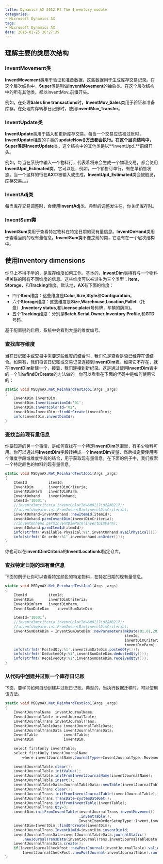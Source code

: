 ```yaml
---
title: Dynamics AX 2012 R2 The Inventory module
categories:
- Microsoft Dynamics AX
tags:
- Microsoft Dynamics AX
date: 2015-02-25 16:27:39
---
```


## 理解主要的类层次结构

### InventMovement类

**InventMovement**类用于验证和准备数据，这些数据用于生成库存交易记录。在这个层次结构中，**Super**类是叫做**InventMovement**的抽象类。在这个层次结构中的所有其他类，都以InventMov_前缀开头。

例如，在处理**Sales line transactions**时，**InventMov_Sales**类用于验证和准备库存。在处理库存转移日记账时，使用**InventMov_Transfer**。

### InventUpdate类

**InventUpdate**类用于插入和更新库存交易。每当一个交易应该被过账时，**InventUpdate**相应的子类的**updateNow()**方法都会执行。在这个层次结构中，**Super**类是**InventUpdate**类，这个结构中的其他类是以**InventUpd_**前缀开头。

例如，每当在系统中输入一个物料行，代表着将来会生成一个物理交易，都会使用**InventUpd_Estimated**类。它可以是，例如，一个销售订单行，有在单销售状态。当一个这样的行在**AX**中被输入或生成，**InventUpd_Estimated**类会被触发，库存交易。。。

### InventAdj类

每当库存交易调整时，会使用**InventAdj**类。典型的调整发生在，你关闭库存时。

### InventSum类

**InventSum**类用于查看特定物料在特定日期的现有量信息。**InventOnHand**类用于查看当前的现有量信息。**InventSum**类不像之前的类，它没有在一个层次结构中。

## 使用Inventory dimensions

你马上不得不学的，是库存维度如何工作。基本的，**InventDim**表持有与一个物料相关联的所有不同维度的信息。这些维度可以被派生为三个类型：**Item**，**Storage**，和**Tracking**维度。默认地，**AX**有下面的维度：

*   四个**Item**维度：这些维度是**Color**,**Size**,**Style**和**Configuration**。
*   六个**Storage**维度：这些维度是**Size**,**Warehouse**,**Location**,**Pallet**（托盘）,**Inventory status**,和**License plate**(号码牌，车辆的牌照)。
*   五个**Tracking**维度：分别是**Batch**,**Serial**,**Owner**,**Inventory Profile**,和**GTD**号码。

基于配置键的启用，系统中会看到大量的维度编号。

### 查找库存维度

当在日记账中或交易中需要这些维度的结合时，我们总是查看是否已经存在该结合。如果有，我们将该日记账或交易记录连接到**InventDim**表。如果它不存在，就在**InventDim**新建一个，接着，我们连接到新纪录。这是通过使用**InventDim**表中的一个叫做**findOrCreate**的方法做的。你可以看看在下面的代码中是如何使用它的：

```c#
static void MSDynAX.Net_ReinhardTestJob1(Args _args)
{
    InventDim inventDim;
    inventDim.InventLocationId='01';
    inventDim.InventColorId='02';
    inventDim=InventDim::findOrCreate(inventDim);
    info(inventDim.inventDimId);
}
```

### 查找当前现有量信息

你要知道的另一个事情，是如何查找在一个特定**InventDim**范围里，有多少物料可用。你可以通过将**InventDim**字段转换成一个**InventDim**变量，然后指定要使用哪个维度字段或维度字段的结合，用于获取现有量信息。在下面的例子中，我们搜索一个特定颜色的物料的现有量信息。

```c#
static void MSDynAX.Net_ReinhardTestJob1(Args _args)
{
    ItemId          itemId;
    InventDim       inventDimCriteria;
    InventDimParm   inventDimParm;
    InventOnhand    inventOnhand;
    itemId='10001';
    //inventdimcriteria.InventColorId=&#8217;02&#8217;;
    //inventdimparm.initFromInventDim(inventDimCriteria);
    inventOnhand=inventOnhand::newItemId(itemId);
    inventOnhand.parmInventDim(inventDimCriteria);
    //inventOnhand.parmInventDimParm(inventDimParm);
    inventOnhand.parmItemId(itemId);
    info(strfmt('Available Physical:%1',inventOnhand.availPhysical()));
    info(strfmt('On order:%1',inventonhand.onOrder()));
}
```

你也可以在**inventDimCriteria**的**InventLocationId**指定仓库。

### 查找特定日期的现有量信息

下面的例子让你可以查看特定颜色的特定物料，在特定日期的现有量信息。

```c#
static void MSDynAX.Net_ReinhardTestJob1(Args _args)
{
    ItemId          itemId;
    InventDim       inventDimCriteria;
    InventDimParm   inventDimParm;
    InventSumDateDim    inventSumDateDim;
    
    itemId='10001’;
    //inventdimcriteria.InventColorId=&#8217;02&#8217;;
    //inventdimparm.initFromInventDim(inventDimCriteria);
    inventSumDateDim = InventSumDateDim::newParameters(mkDate(01,01,2015), 
                                                       itemId, 
                                                       inventDimCriteria,
                                                       inventDimParm);
    info(strfmt('PostedQty:%1',inventSumDateDim.postedQty()));
    info(strfmt('DeductedQty:%1',inventSumDateDim.deductedQty()));
    info(strfmt('ReceivedQty:%1',inventSumDateDim.receivedQty()));
}
```

### 从代码中创建并过账一个库存日记账

下面，要学习如何自动创建并过账日记账。典型的，当执行数据迁移时，可以使用该方法。

```c#
static void MSDynAX.Net_ReinhardTestJob1(Args _args)
{
    InventJournalName  inventJournalName;
    InventJournalTable inventJournalTable;
    InventJournalTrans inventJournalTrans;
    InventJournalTableData inventJournalTableData;
    inventJournalTransData inventJournalTransData;
    InventTable            inventTable;
    InventDim              inventDim;
    
    select firstonly inventTable;
    select firstOnly inventJournalName
    	where inventJournalName.JournalType==InventJournalType::Movement;
    
    inventJournalTable.clear();
    inventJournalTable.initValue();
    inventJournalTable.initFromInventJournalName(inventJournalName);
    inventJournalTable.insert();
    inventJournalTableData=JournalTableData::newTable(inventJournalTable);
    inventJournalTrans.clear();
    inventJournalTrans.initFromInventJournalTable(inventJournalTable);
    inventJournalTrans.TransDate=systemDateGet();
    inventJournalTrans.initFromInventTable(inventTable);
    inventJournalTrans.Qty=3;
    inventDim.initFromInventTable(inventJournalTrans.inventMovement()
                                  .inventTable(),
                                  InventItemOrderSetupType::Invent,inventDim);
    inventDim=InventDim::findOrCreate(inventDim);
    inventJournalTrans.InventDimId=inventDim.inventDimId;
    inventJournalTransData=inventJournalTableData.journalStatic()
        .newJournalTransData(inventJournalTrans,inventJournalTableData);
    inventJournalTransData.create();
    if(InventJournalCheckPost::newPostJournal(inventJournalTable).validate())
    	InventJournalCheckPost::newPostJournal(inventJournalTable).run();
}

```